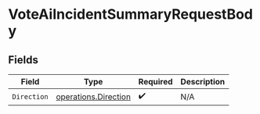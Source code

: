 # VoteAiIncidentSummaryRequestBody


## Fields

| Field                                                        | Type                                                         | Required                                                     | Description                                                  |
| ------------------------------------------------------------ | ------------------------------------------------------------ | ------------------------------------------------------------ | ------------------------------------------------------------ |
| `Direction`                                                  | [operations.Direction](../../models/operations/direction.md) | :heavy_check_mark:                                           | N/A                                                          |